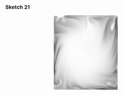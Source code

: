 ### Sketch 21
 
<p align="center" margin-top="20px"> 
  <img width=200px src="../../visual%20essays/selected/29.png">
</p>